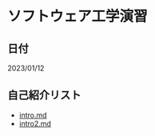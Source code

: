 # ソフトウェア工学演習
## 日付
2023/01/12
## 自己紹介リスト
- [intro.md](https://github.com/m1zn0/hello-world/blob/6f9e3727a116ada2956b8f29113a8599e6947236/intro.md)
- [intro2.md](https://github.com/m1zn0/hello-world/blob/6f9e3727a116ada2956b8f29113a8599e6947236/intro2.md)
